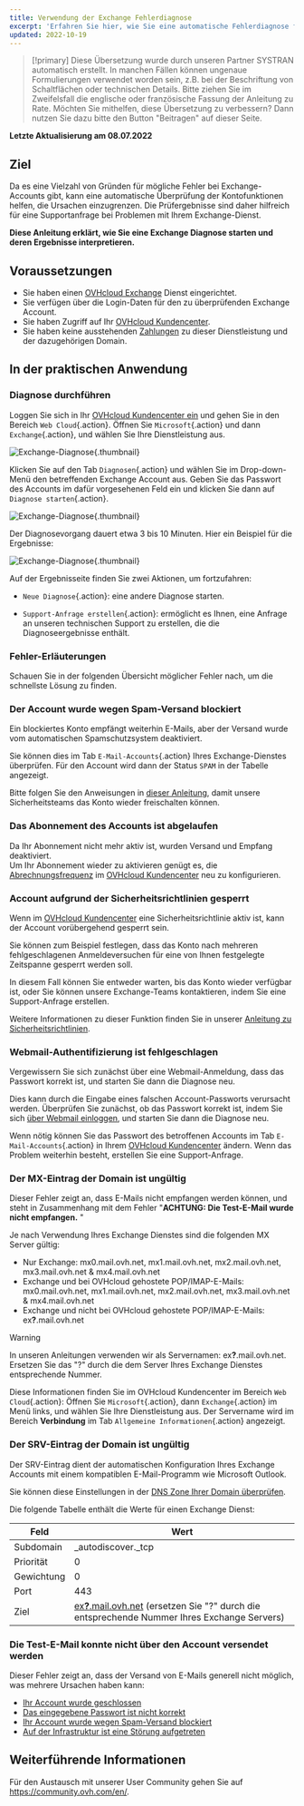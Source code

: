 ```yaml
---
title: Verwendung der Exchange Fehlerdiagnose
excerpt: 'Erfahren Sie hier, wie Sie eine automatische Fehlerdiagnose für Exchange Accounts durchführen'
updated: 2022-10-19
---
```


> [!primary]
> Diese Übersetzung wurde durch unseren Partner SYSTRAN automatisch erstellt. In manchen Fällen können ungenaue Formulierungen verwendet worden sein, z.B. bei der Beschriftung von Schaltflächen oder technischen Details. Bitte ziehen Sie im Zweifelsfall die englische oder französische Fassung der Anleitung zu Rate. Möchten Sie mithelfen, diese Übersetzung zu verbessern? Dann nutzen Sie dazu bitte den Button "Beitragen" auf dieser Seite.
>

**Letzte Aktualisierung am 08.07.2022**

## Ziel

Da es eine Vielzahl von Gründen für mögliche Fehler bei Exchange-Accounts gibt, kann eine automatische Überprüfung der Kontofunktionen helfen, die Ursachen einzugrenzen. Die Prüfergebnisse sind daher hilfreich für eine Supportanfrage bei Problemen mit Ihrem Exchange-Dienst.

**Diese Anleitung erklärt, wie Sie eine Exchange Diagnose starten und deren Ergebnisse interpretieren.**

## Voraussetzungen

- Sie haben einen [OVHcloud Exchange](https://www.ovhcloud.com/de/emails/hosted-exchange/) Dienst eingerichtet.
- Sie verfügen über die Login-Daten für den zu überprüfenden Exchange Account.
- Sie haben Zugriff auf Ihr [OVHcloud Kundencenter](https://www.ovh.com/auth/?action=gotomanager&from=https://www.ovh.de/&ovhSubsidiary=de).
- Sie haben keine ausstehenden [Zahlungen](/pages/account/billing/invoice_management#pay-bills) zu dieser Dienstleistung und der dazugehörigen Domain.


## In der praktischen Anwendung

### Diagnose durchführen

Loggen Sie sich in Ihr [OVHcloud Kundencenter ein](https://www.ovh.com/auth/?action=gotomanager&from=https://www.ovh.de/&ovhSubsidiary=de) und gehen Sie in den Bereich `Web Cloud`{.action}. Öffnen Sie `Microsoft`{.action} und dann `Exchange`{.action}, und wählen Sie Ihre Dienstleistung aus.

![Exchange-Diagnose](images/img_4450.png){.thumbnail}

Klicken Sie auf den Tab `Diagnosen`{.action} und wählen Sie im Drop-down-Menü den betreffenden Exchange Account aus. Geben Sie das Passwort des Accounts im dafür vorgesehenen Feld ein und klicken Sie dann auf `Diagnose starten`{.action}.

![Exchange-Diagnose](images/img_4451.png){.thumbnail}

Der Diagnosevorgang dauert etwa 3 bis 10 Minuten. Hier ein Beispiel für die Ergebnisse:

![Exchange-Diagnose](images/img_4471.png){.thumbnail}

Auf der Ergebnisseite finden Sie zwei Aktionen, um fortzufahren:

- `Neue Diagnose`{.action}: eine andere Diagnose starten.

- `Support-Anfrage erstellen`{.action}: ermöglicht es Ihnen, eine Anfrage an unseren technischen Support zu erstellen, die die Diagnoseergebnisse enthält. 

### Fehler-Erläuterungen

Schauen Sie in der folgenden Übersicht möglicher Fehler nach, um die schnellste Lösung zu finden.

### Der Account wurde wegen Spam-Versand blockiert <a name="blocked"></a>

Ein blockiertes Konto empfängt weiterhin E-Mails, aber der Versand wurde vom automatischen Spamschutzsystem deaktiviert.

Sie können dies im Tab `E-Mail-Accounts`{.action} Ihres Exchange-Dienstes überprüfen. Für den Account wird dann der Status `SPAM` in der Tabelle angezeigt.

Bitte folgen Sie den Anweisungen in [dieser Anleitung](/de/microsoft-collaborative-solutions/blocked-wegen-spam/), damit unsere Sicherheitsteams das Konto wieder freischalten können.

### Das Abonnement des Accounts ist abgelaufen <a name="expired"></a>

Da Ihr Abonnement nicht mehr aktiv ist, wurden Versand und Empfang deaktiviert.<br>
Um Ihr Abonnement wieder zu aktivieren genügt es, die [Abrechnungsfrequenz](/pages/web/microsoft-collaborative-solutions/manage_billing_exchange#periodicity) im [OVHcloud Kundencenter](https://www.ovh.com/auth/?action=gotomanager&from=https://www.ovh.de/&ovhSubsidiary=de) neu zu konfigurieren.

### Account aufgrund der Sicherheitsrichtlinien gesperrt

Wenn im [OVHcloud Kundencenter](https://www.ovh.com/auth/?action=gotomanager&from=https://www.ovh.de/&ovhSubsidiary=de) eine Sicherheitsrichtlinie aktiv ist, kann der Account vorübergehend gesperrt sein.

Sie können zum Beispiel festlegen, dass das Konto nach mehreren fehlgeschlagenen Anmeldeversuchen für eine von Ihnen festgelegte Zeitspanne gesperrt werden soll.

In diesem Fall können Sie entweder warten, bis das Konto wieder verfügbar ist, oder Sie können unsere Exchange-Teams kontaktieren, indem Sie eine Support-Anfrage erstellen.

Weitere Informationen zu dieser Funktion finden Sie in unserer [Anleitung zu Sicherheitsrichtlinien](/de/microsoft-collaborative-solutions/passwort-sicherheitseinstellungen-verwalten/).

### Webmail-Authentifizierung ist fehlgeschlagen <a name="password"></a>

Vergewissern Sie sich zunächst über eine Webmail-Anmeldung, dass das Passwort korrekt ist, und starten Sie dann die Diagnose neu.

Dies kann durch die Eingabe eines falschen Account-Passworts verursacht werden. Überprüfen Sie zunächst, ob das Passwort korrekt ist, indem Sie sich [über Webmail einloggen](/pages/web/emails/email_owa), und starten Sie dann die Diagnose neu.

Wenn nötig können Sie das Passwort des betroffenen Accounts im Tab `E-Mail-Accounts`{.action} in Ihrem [OVHcloud Kundencenter](https://www.ovh.com/auth/?action=gotomanager&from=https://www.ovh.de/&ovhSubsidiary=de) ändern. Wenn das Problem weiterhin besteht, erstellen Sie eine Support-Anfrage.

### Der MX-Eintrag der Domain ist ungültig

Dieser Fehler zeigt an, dass E-Mails nicht empfangen werden können, und steht in Zusammenhang mit dem Fehler "**ACHTUNG: Die Test-E-Mail wurde nicht empfangen.** "

Je nach Verwendung Ihres Exchange Dienstes sind die folgenden MX Server gültig:

- Nur Exchange: mx0.mail.ovh.net, mx1.mail.ovh.net, mx2.mail.ovh.net, mx3.mail.ovh.net & mx4.mail.ovh.net
- Exchange und bei OVHcloud gehostete POP/IMAP-E-Mails: mx0.mail.ovh.net, mx1.mail.ovh.net, mx2.mail.ovh.net, mx3.mail.ovh.net & mx4.mail.ovh.net
- Exchange und nicht bei OVHcloud gehostete POP/IMAP-E-Mails: ex<b>?</b>.mail.ovh.net
<a name="hostname"></a>


> [!warning]
> In unseren Anleitungen verwenden wir als Servernamen: ex<b>?</b>.mail.ovh.net. Ersetzen Sie das "?" durch die dem Server Ihres Exchange Dienstes entsprechende Nummer.
>
> Diese Informationen finden Sie im OVHcloud Kundencenter im Bereich `Web Cloud`{.action}: Öffnen Sie `Microsoft`{.action}, dann `Exchange`{.action} im Menü links, und wählen Sie Ihre Dienstleistung aus. Der Servername wird im Bereich **Verbindung** im Tab `Allgemeine Informationen`{.action} angezeigt.
>

### Der SRV-Eintrag der Domain ist ungültig

Der SRV-Eintrag dient der automatischen Konfiguration Ihres Exchange Accounts mit einem kompatiblen E-Mail-Programm wie Microsoft Outlook.

Sie können diese Einstellungen in der [DNS Zone Ihrer Domain überprüfen](/pages/web/domains/dns_zone_edit).

Die folgende Tabelle enthält die Werte für einen Exchange Dienst:

Feld | Wert
------------ | -------------
Subdomain | _autodiscover._tcp
Priorität | 0
Gewichtung | 0
Port | 443
Ziel | [ex<b>?</b>.mail.ovh.net](#hostname) (ersetzen Sie "?" durch die entsprechende Nummer Ihres Exchange Servers)

### Die Test-E-Mail konnte nicht über den Account versendet werden

Dieser Fehler zeigt an, dass der Versand von E-Mails generell nicht möglich, was mehrere Ursachen haben kann:

- [Ihr Account wurde geschlossen](#expired)
- [Das eingegebene Passwort ist nicht korrekt](#password)
- [Ihr Account wurde wegen Spam-Versand blockiert](#blocked)
- [Auf der Infrastruktur ist eine Störung aufgetreten](https://web-cloud.status-ovhcloud.com/)

## Weiterführende Informationen

Für den Austausch mit unserer User Community gehen Sie auf <https://community.ovh.com/en/>.
